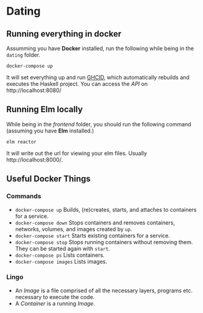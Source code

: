 # Dating

## Running everything in docker
Assumming you have **Docker** installed, run the following while being in the `dating` folder.

`docker-compose up`

It will set everything up and run [GHCID](https://github.com/ndmitchell/ghcid), which automatically rebuilds and executes the Haskell project. You can access the *API* on http://localhost:8080/

## Running Elm locally
While being in the *frontend* folder, you should run the following command (assuming you have **Elm** installed.)

`elm reactor`

It will write out the url for viewing your elm files. Usually http://localhost:8000/.


## Useful Docker Things

### Commands
- `docker-compose up` Builds, (re)creates, starts, and attaches to containers for a service.
- `docker-compose down` Stops containers and removes containers, networks, volumes, and images created by `up`.
- `docker-compose start` Starts existing containers for a service.
- `docker-compose stop` Stops running containers without removing them. They can be started again with `start`.
- `docker-compose ps` Lists containers.
- `docker-compose images` Lists images.

### Lingo
- An *Image* is a file comprised of all the necessary layers, programs etc. necessary to execute the code.
- A *Container* is a running *Image*.